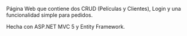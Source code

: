Página Web que contiene dos CRUD (Películas y Clientes), Login y una funcionalidad simple para pedidos. 

Hecha con ASP.NET MVC 5 y Entity Framework.

